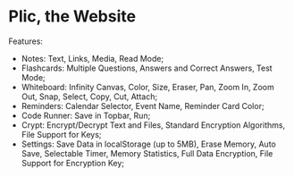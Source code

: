 # Plic, the Website
Features:
* Notes: Text, Links, Media, Read Mode;
* Flashcards: Multiple Questions, Answers and Correct Answers, Test Mode;
* Whiteboard: Infinity Canvas, Color, Size, Eraser, Pan, Zoom In, Zoom Out, Snap, Select, Copy, Cut, Attach;
* Reminders: Calendar Selector, Event Name, Reminder Card Color;
* Code Runner: Save in Topbar, Run;
* Crypt: Encrypt/Decrypt Text and Files, Standard Encryption Algorithms, File Support for Keys;
* Settings: Save Data in localStorage (up to 5MB), Erase Memory, Auto Save, Selectable Timer, Memory Statistics, Full Data Encryption, File Support for Encryption Key;
